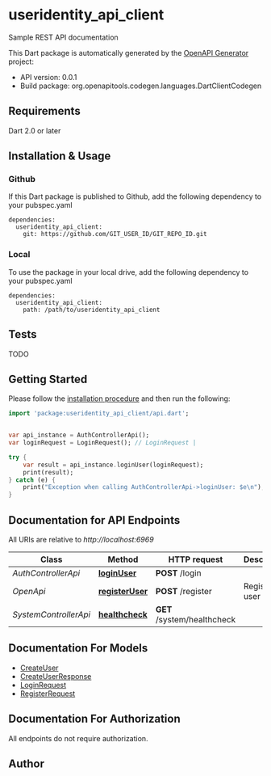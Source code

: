# useridentity_api_client
Sample REST API documentation

This Dart package is automatically generated by the [OpenAPI Generator](https://openapi-generator.tech) project:

- API version: 0.0.1
- Build package: org.openapitools.codegen.languages.DartClientCodegen

## Requirements

Dart 2.0 or later

## Installation & Usage

### Github
If this Dart package is published to Github, add the following dependency to your pubspec.yaml
```
dependencies:
  useridentity_api_client:
    git: https://github.com/GIT_USER_ID/GIT_REPO_ID.git
```

### Local
To use the package in your local drive, add the following dependency to your pubspec.yaml
```
dependencies:
  useridentity_api_client:
    path: /path/to/useridentity_api_client
```

## Tests

TODO

## Getting Started

Please follow the [installation procedure](#installation--usage) and then run the following:

```dart
import 'package:useridentity_api_client/api.dart';


var api_instance = AuthControllerApi();
var loginRequest = LoginRequest(); // LoginRequest | 

try {
    var result = api_instance.loginUser(loginRequest);
    print(result);
} catch (e) {
    print("Exception when calling AuthControllerApi->loginUser: $e\n");
}

```

## Documentation for API Endpoints

All URIs are relative to *http://localhost:6969*

Class | Method | HTTP request | Description
------------ | ------------- | ------------- | -------------
*AuthControllerApi* | [**loginUser**](doc//AuthControllerApi.md#loginuser) | **POST** /login | 
*OpenApi* | [**registerUser**](doc//OpenApi.md#registeruser) | **POST** /register | Register user
*SystemControllerApi* | [**healthcheck**](doc//SystemControllerApi.md#healthcheck) | **GET** /system/healthcheck | 


## Documentation For Models

 - [CreateUser](doc//CreateUser.md)
 - [CreateUserResponse](doc//CreateUserResponse.md)
 - [LoginRequest](doc//LoginRequest.md)
 - [RegisterRequest](doc//RegisterRequest.md)


## Documentation For Authorization

 All endpoints do not require authorization.


## Author




